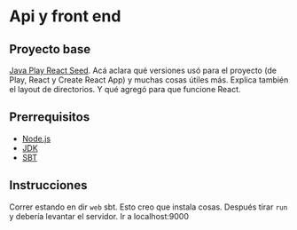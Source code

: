 # Api y front end

## Proyecto base
[Java Play React Seed](https://github.com/yohangz/java-play-react-seed). Acá aclara qué versiones usó para el proyecto (de Play, React y Create React App) y muchas cosas útiles más. Explica también el layout de directorios. Y qué agregó para que funcione React.

## Prerrequisitos
* [Node.js](https://nodejs.org/)
* [JDK](http://www.oracle.com/technetwork/java/javase/downloads/index.html)
* [SBT](http://www.scala-sbt.org/)

## Instrucciones
Correr estando en dir `web` sbt. Esto creo que instala cosas. Después tirar `run` y debería levantar el servidor. Ir a localhost:9000